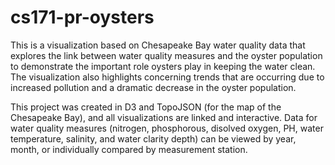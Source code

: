 # cs171-pr-oysters

This is a visualization based on Chesapeake Bay water quality data that explores the link between water quality measures and the oyster population to demonstrate the important role oysters play in keeping the water clean. The visualization also highlights concerning trends that are occurring due to increased pollution and a dramatic decrease in the oyster population.

This project was created in D3 and TopoJSON (for the map of the Chesapeake Bay), and all visualizations are linked and interactive. Data for water quality measures (nitrogen, phosphorous, disolved oxygen, PH, water temperature, salinity, and water clarity depth) can be viewed by year, month, or individually compared by measurement station.
